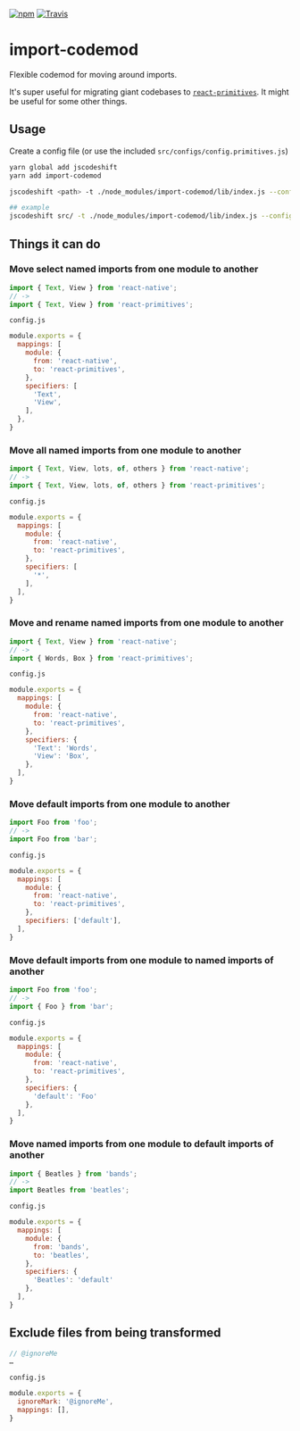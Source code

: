 [![npm](https://img.shields.io/npm/v/import-codemod.svg)](https://www.npmjs.com/package/import-codemod)
[![Travis](https://travis-ci.org/jongold/import-codemod.svg?branch=master)](https://travis-ci.org/jongold/import-codemod)

# import-codemod

Flexible codemod for moving around imports.

It's super useful for migrating giant codebases to [`react-primitives`](https://github.com/lelandrichardson/react-primitives/). It might be useful for some other things.

## Usage
Create a config file (or use the included `src/configs/config.primitives.js`)
```bash
yarn global add jscodeshift
yarn add import-codemod

jscodeshift <path> -t ./node_modules/import-codemod/lib/index.js --config path-to-config.js

## example
jscodeshift src/ -t ./node_modules/import-codemod/lib/index.js --config ./scripts/my-config.js
```

## Things it can do

### Move select named imports from one module to another
```js
import { Text, View } from 'react-native';
// ->
import { Text, View } from 'react-primitives';
```

`config.js`
```js
module.exports = {
  mappings: [
    module: {
      from: 'react-native',
      to: 'react-primitives',
    },
    specifiers: [
      'Text',
      'View',
    ],
  },
}
```

### Move all named imports from one module to another
```js
import { Text, View, lots, of, others } from 'react-native';
// ->
import { Text, View, lots, of, others } from 'react-primitives';
```

`config.js`
```js
module.exports = {
  mappings: [
    module: {
      from: 'react-native',
      to: 'react-primitives',
    },
    specifiers: [
      '*',
    ],
  ],
}
```

### Move and rename named imports from one module to another
```js
import { Text, View } from 'react-native';
// ->
import { Words, Box } from 'react-primitives';
```

`config.js`
```js
module.exports = {
  mappings: [
    module: {
      from: 'react-native',
      to: 'react-primitives',
    },
    specifiers: {
      'Text': 'Words',
      'View': 'Box',
    },
  ],
}
```

### Move default imports from one module to another
```js
import Foo from 'foo';
// ->
import Foo from 'bar';
```

`config.js`
```js
module.exports = {
  mappings: [
    module: {
      from: 'react-native',
      to: 'react-primitives',
    },
    specifiers: ['default'],
  ],
}
```

### Move default imports from one module to named imports of another
```js
import Foo from 'foo';
// ->
import { Foo } from 'bar';
```

`config.js`
```js
module.exports = {
  mappings: [
    module: {
      from: 'react-native',
      to: 'react-primitives',
    },
    specifiers: {
      'default': 'Foo'
    },
  ],
}
```


### Move named imports from one module to default imports of another
```js
import { Beatles } from 'bands';
// ->
import Beatles from 'beatles';
```

`config.js`
```js
module.exports = {
  mappings: [
    module: {
      from: 'bands',
      to: 'beatles',
    },
    specifiers: {
      'Beatles': 'default'
    },
  ],
}
```

## Exclude files from being transformed
```js
// @ignoreMe
…
```
`config.js`
```js
module.exports = {
  ignoreMark: '@ignoreMe',
  mappings: [],
}
```
